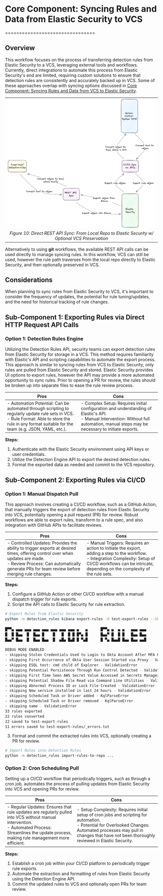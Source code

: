 # Core Component: Syncing Rules and Data from Elastic Security to VCS
================================

## Overview

This workflow focuses on the process of transferring detection rules from Elastic Security to a VCS, leveraging external tools and workflows. Currently, direct integrations to automate this process from Elastic Security's end are limited, requiring custom solutions to ensure that detection rules are consistently and accurately backed up in VCS. Some of these approaches overlap with syncing options discussed in [Core Component: Syncing Rules and Data from VCS to Elastic Security](./core_component_syncing_rules_and_data_from_vcs_to_elastic_security.md).

|                                                                                           |
| ----------------------------------------------------------------------------------------- |
| <img src="_static/sync_rules_from_elastic_to_vcs.png"  alt="Sync from Elastic to VCS" id="figure3"/> |
| <center>*Figure 10: Direct REST API Sync: From Local Repo to Elastic Security w/ Optional VCS Preservation* </center>                                       |

Alternatively to using **git** workflows, the available REST API calls can be used directly to manage syncing rules. In this workflow, VCS can still be used, however the rule path traverses from the local repo directly to Elastic Security, and then optionally preserved in VCS.

## Considerations

When planning to sync rules from Elastic Security to VCS, it's important to consider the frequency of updates, the potential for rule tuning/updates, and the need for historical tracking of rule changes.

## Sub-Component 1: Exporting Rules via Direct HTTP Request API Calls

### Option 1:  Detection Rules Engine

Utilizing the Detection Rules API, security teams can export detection rules from Elastic Security for storage in a VCS. This method requires familiarity with Elastic's API and scripting capabilities to automate the export process. This approach is similar to syncing rules from VCS to Elastic Security, only rules are pulled from Elastic Security and stored. Elastic Security provides UI options to export rules, however the API may provide a more automated opportunity to sync rules. Prior to opening a PR for review, the rules should be broken up into separate files to ease the rule review process.

|Pros|Cons|
|-|-|
|- Automation Potential: Can be automated through scripting to regularly update rule sets in VCS.<br/> - Rule Format: Able to store the rule in any format suitable for the team (e.g. JSON, YAML, etc.).|- Complex Setup: Requires initial configuration and understanding of Elastic's API.<br/> - Manual Intervention: Without full automation, manual steps may be necessary to initiate exports.|

**Steps:**

1. Authenticate with the Elastic Security environment using API keys or user credentials.
1. Utilize the Detection Engine API to export the desired detection rules.
1. Format the exported data as needed and commit to the VCS repository.

## Sub-Component 2: Exporting Rules via CI/CD

### Option 1: Manual Dispatch Pull

This approach involves creating a CI/CD workflow, such as a GitHub Action, that manually triggers the export of detection rules from Elastic Security into VCS, potentially opening a pull request (PR) for review. Robust workflows are able to export rules, transform to a rule spec, and also integration with GitHub APIs to facilitate reviews.

|Pros|Cons|
|-|-|
|- Controlled Updates: Provides the ability to trigger exports at desired times, offering control over when updates are made.<br> - Review Process: Can automatically generate PRs for team review before merging rule changes.|- Manual Triggers: Requires an action to initiate the export, adding a step to the workflow.<br> - Integration Complexity: Setup of CI/CD workflows can be intricate, depending on the complexity of the rule sets.|

**Steps:**

1. Configure a GitHub Action or other CI/CD workflow with a manual dispatch trigger for rule exports.
1. Script the API calls to Elastic Security for rule extraction.

```bash
# Export Rules from Elastic Security
python -m detection_rules kibana export-rules -d test-export-rules --skip-errors

█▀▀▄ ▄▄▄ ▄▄▄ ▄▄▄ ▄▄▄ ▄▄▄ ▄▄▄ ▄▄▄ ▄   ▄      █▀▀▄ ▄  ▄ ▄   ▄▄▄ ▄▄▄
█  █ █▄▄  █  █▄▄ █    █   █  █ █ █▀▄ █      █▄▄▀ █  █ █   █▄▄ █▄▄
█▄▄▀ █▄▄  █  █▄▄ █▄▄  █  ▄█▄ █▄█ █ ▀▄█      █ ▀▄ █▄▄█ █▄▄ █▄▄ ▄▄█

DEBUG MODE ENABLED
- skipping Stolen Credentials Used to Login to Okta Account After MFA Reset - ValidationError
- skipping First Occurrence of Okta User Session Started via Proxy - ValidationError
- skipping ESQL test: cmd child of Explorer - ValidationError
- skipping Potential Persistence Through Run Control Detected - ValidationError
- skipping First Time Seen AWS Secret Value Accessed in Secrets Manager - ValidationError
- skipping Potential Shadow File Read via Command Line Utilities - ValidationError
- skipping Abnormal Process ID or Lock File Created - ValidationError
- skipping New service installed in last 24 hours - ValidationError
- skipping Scheduled Task or Driver added - KqlParseError
- skipping Scheduled Task or Driver removed - KqlParseError
- skipping name - ValidationError
33 rules exported
22 rules converted
22 saved to test-export-rules
11 errors saved to test-export-rules/_errors.txt
```

3. Format and commit the extracted rules into VCS, optionally creating a PR for review.

```bash
# Import Rules into Detection Rules
python -m detection_rules import-rules-to-repo ...
```

### Option 2: Cron Scheduling Pull

Setting up a CI/CD workflow that periodically triggers, such as through a cron job, automates the process of pulling updates from Elastic Security into VCS and opening PRs for review.

|Pros|Cons|
|-|-|
|- Regular Updates: Ensures that rule updates are regularly pulled into VCS without manual intervention.<br/> - Automated Process: Streamlines the update process, making rule management more efficient.|- Setup Complexity: Requires initial setup of cron jobs and scripting for automation.<br/> - Potential for Overlooked Changes: Automated processes may pull in changes that have not been thoroughly reviewed in Elastic Security.|

**Steps:**

1. Establish a cron job within your CI/CD platform to periodically trigger rule exports.
1. Automate the extraction and formatting of rules from Elastic Security using the Detection Engine API.
1. Commit the updated rules to VCS and optionally open PRs for team review.
